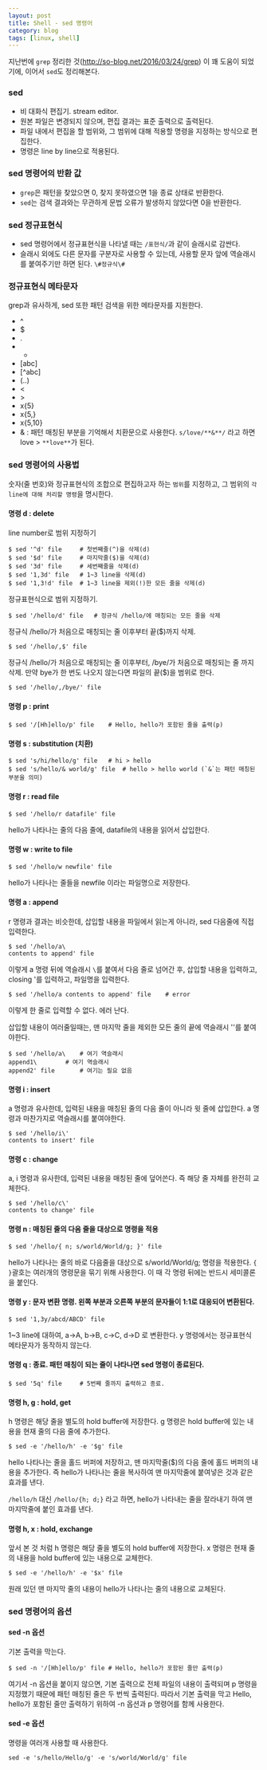 ```yaml
---
layout: post
title: Shell - sed 명령어
category: blog
tags: [linux, shell]
---
```

지난번에 `grep` 정리한 것(http://so-blog.net/2016/03/24/grep) 이 꽤 도움이 되었기에, 이어서 `sed`도 정리해본다.

<!-- more -->

### sed
- 비 대화식 편집기. stream editor.
- 원본 파일은 변경되지 않으며, 편집 결과는 표준 출력으로 출력된다.
- 파일 내에서 편집을 할 범위와, 그 범위에 대해 적용할 명령을 지정하는 방식으로 편집한다.
- 명령은 line by line으로 적용된다.

### sed 명령어의 반환 값
- `grep`은 패턴을 찾았으면 0, 찾지 못하였으면 1을 종료 상태로 반환한다.
- `sed`는 검색 결과와는 무관하게 문법 오류가 발생하지 않았다면 0을 반환한다.

### sed 정규표현식
- sed 명령어에서 정규표현식을 나타낼 때는 `/표현식/`과 같이 슬래시로 감싼다.
- 슬래시 외에도 다른 문자를 구분자로 사용할 수 있는데, 사용할 문자 앞에 역슬래시를 붙여주기만 하면 된다. `\#정규식\#`

### 정규표현식 메타문자
grep과 유사하게, sed 또한 패턴 검색을 위한 메타문자를 지원한다.

- ^
- $
- .
- *
- [abc]
- [^abc]
- \(..\)
- \<
- \>
- x\{5\}
- x\{5,\}
- x\{5,10\}
- & : 패턴 매칭된 부분을 기억해서 치환문으로 사용한다. `s/love/**&**/` 라고 하면 love > `**love**`가 된다.

### sed 명령어의 사용법
숫자(줄 번호)와 정규표현식의 조합으로 편집하고자 하는 `범위`를 지정하고, 그 범위의 `각 line에 대해 처리할 명령`을 명시한다.

#### 명령 d : delete
line number로 범위 지정하기

```shell
$ sed '^d' file		# 첫번째줄(^)을 삭제(d)
$ sed '$d' file		# 마지막줄($)을 삭제(d)
$ sed '3d' file		# 세번째줄을 삭제(d)
$ sed '1,3d' file	# 1~3 line을 삭제(d)
$ sed '1,3!d' file	# 1~3 line을 제외(!)한 모든 줄을 삭제(d)
```

정규표현식으로 범위 지정하기.

```shell
$ sed '/hello/d' file	# 정규식 /hello/에 매칭되는 모든 줄을 삭제
```

정규식 /hello/가 처음으로 매칭되는 줄 이후부터 끝($)까지 삭제.

```shell
$ sed '/hello/,$' file
```

정규식 /hello/가 처음으로 매칭되는 줄 이후부터, /bye/가 처음으로 매칭되는 줄 까지 삭제. 만약 bye가 한 번도 나오지 않는다면 파일의 끝($)을 범위로 한다.

```shell
$ sed '/hello/,/bye/' file
```


#### 명령 p : print
```shell
$ sed '/[Hh]ello/p' file	# Hello, hello가 포함된 줄을 출력(p)
```

#### 명령 s : substitution (치환)
```shell
$ sed 's/hi/hello/g' file	# hi > hello
$ sed 's/hello/& world/g' file	# hello > hello world (`&`는 패턴 매칭된 부분을 의미)
```

#### 명령 r : read file
```shell
$ sed '/hello/r datafile' file
```
hello가 나타나는 줄의 다음 줄에, datafile의 내용을 읽어서 삽입한다.

#### 명령 w : write to file
```shell
$ sed '/hello/w newfile' file
```
hello가 나타나는 줄들을 newfile 이라는 파일명으로 저장한다.

#### 명령 a : append
r 명령과 결과는 비슷한데, 삽입할 내용을 파일에서 읽는게 아니라, sed 다음줄에 직접 입력한다.

```shell
$ sed '/hello/a\
contents to append' file
```
이렇게 a 명령 뒤에 역슬래시 `\`를 붙여서 다음 줄로 넘어간 후, 삽입할 내용을 입력하고, closing '를 입력하고, 파일명을 입력한다.

```shell
$ sed '/hello/a contents to append' file	# error
```
이렇게 한 줄로 입력할 수 없다. 에러 난다.

삽입할 내용이 여러줄일때는, 맨 마지막 줄을 제외한 모든 줄의 끝에 역슬래시 '\'를 붙여야한다.

```shell
$ sed '/hello/a\	# 여기 역슬래시
append1\		# 여기 역슬래시
append2' file		# 여기는 필요 없음
```

#### 명령 i : insert
a 명령과 유사한데, 입력된 내용을 매칭된 줄의 다음 줄이 아니라 윗 줄에 삽입한다. a 명령과 마찬가지로 역슬래시를 붙여야한다.

```shell
$ sed '/hello/i\'
contents to insert' file
```

#### 명령 c : change
a, i 명령과 유사한데, 입력된 내용을 매칭된 줄에 덮어쓴다. 즉 해당 줄 자체를 완전히 교체한다.

```shell
$ sed '/hello/c\'
contents to change' file
```

#### 명령 n : 매칭된 줄의 다음 줄을 대상으로 명령을 적용
```shell
$ sed '/hello/{ n; s/world/World/g; }' file
```
hello가 나타나는 줄의 바로 다음줄을 대상으로 s/world/World/g; 명령을 적용한다. `{ }`괄호는 여러개의 명령문을 묶기 위해 사용한다. 이 때 각 명령 뒤에는 반드시 세미콜론을 붙인다.

#### 명령 y : 문자 변환 명령. 왼쪽 부분과 오른쪽 부분의 문자들이 1:1로 대응되어 변환된다.
```shell
$ sed '1,3y/abcd/ABCD' file
```
1~3 line에 대하여, a->A, b->B, c->C, d->D 로 변환한다. y 명령에서는 정규표현식 메타문자가 동작하지 않는다.

#### 명령 q : 종료. 패턴 매칭이 되는 줄이 나타나면 sed 명령이 종료된다.
```shell
$ sed '5q' file		# 5번째 줄까지 출력하고 종료.
```

#### 명령 h, g : hold, get
h 명령은 해당 줄을 별도의 hold buffer에 저장한다. g 명령은 hold buffer에 있는 내용을 현재 줄의 다음 줄에 추가한다.

```shell
$ sed -e '/hello/h' -e '$g' file
```
hello 나타나는 줄을 홀드 버퍼에 저장하고, 맨 마지막줄($)의 다음 줄에 홀드 버퍼의 내용을 추가한다. 즉 hello가 나타나는 줄을 복사하여 맨 마지막줄에 붙여넣은 것과 같은 효과를 낸다.

`/hello/h` 대신 `/hello/{h; d;}` 라고 하면, hello가 나타내는 줄을 잘라내기 하여 맨 마지막줄에 붙인 효과를 낸다.

#### 명령 h, x : hold, exchange
앞서 본 것 처럼 h 명령은 해당 줄을 별도의 hold buffer에 저장한다. x 명령은 현재 줄의 내용을 hold buffer에 있는 내용으로 교체한다.

```shell
$ sed -e '/hello/h' -e '$x' file
```
원래 있던 맨 마지막 줄의 내용이 hello가 나타나는 줄의 내용으로 교체된다.

### sed 명령어의 옵션

#### sed -n 옵션
기본 출력을 막는다.

```shell
$ sed -n '/[Hh]ello/p' file	# Hello, hello가 포함된 줄만 출력(p)
```
여기서 -n 옵션을 붙이지 않으면, 기본 출력으로 전체 파일의 내용이 출력되며 p 명령을 지정했기 때문에 패턴 매칭된 줄은 두 번씩 출력된다. 따라서 기본 출력을 막고 Hello, hello가 포함된 줄만 출력하기 위하여 -n 옵션과 p 명령어를 함께 사용한다.

#### sed -e 옵션
명령을 여러개 사용할 때 사용한다.

```shell
sed -e 's/hello/Hello/g' -e 's/world/World/g' file
```
